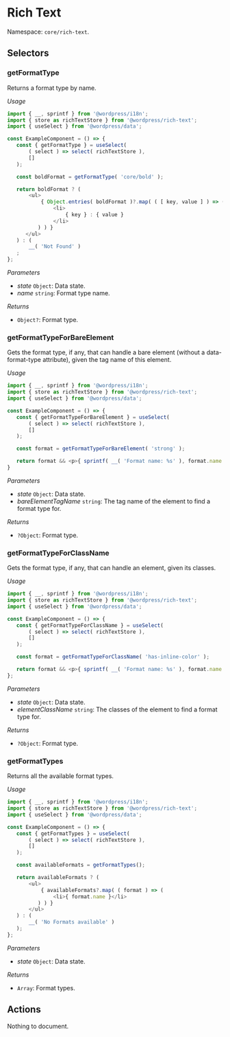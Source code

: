# Rich Text

Namespace: `core/rich-text`.

## Selectors

<!-- START TOKEN(Autogenerated selectors|../../../packages/rich-text/src/store/selectors.js) -->

### getFormatType

Returns a format type by name.

_Usage_

```js
import { __, sprintf } from '@wordpress/i18n';
import { store as richTextStore } from '@wordpress/rich-text';
import { useSelect } from '@wordpress/data';

const ExampleComponent = () => {
   const { getFormatType } = useSelect(
       ( select ) => select( richTextStore ),
       []
   );

   const boldFormat = getFormatType( 'core/bold' );

   return boldFormat ? (
       <ul>
           { Object.entries( boldFormat )?.map( ( [ key, value ] ) => (
               <li>
                   { key } : { value }
               </li>
          ) ) }
      </ul>
   ) : (
       __( 'Not Found' )
   ;
};
```

_Parameters_

-   _state_ `Object`: Data state.
-   _name_ `string`: Format type name.

_Returns_

-   `Object?`: Format type.

### getFormatTypeForBareElement

Gets the format type, if any, that can handle a bare element (without a data-format-type attribute), given the tag name of this element.

_Usage_

```js
import { __, sprintf } from '@wordpress/i18n';
import { store as richTextStore } from '@wordpress/rich-text';
import { useSelect } from '@wordpress/data';

const ExampleComponent = () => {
   const { getFormatTypeForBareElement } = useSelect(
       ( select ) => select( richTextStore ),
       []
   );

   const format = getFormatTypeForBareElement( 'strong' );

   return format && <p>{ sprintf( __( 'Format name: %s' ), format.name ) }</p>;
}
```

_Parameters_

-   _state_ `Object`: Data state.
-   _bareElementTagName_ `string`: The tag name of the element to find a format type for.

_Returns_

-   `?Object`: Format type.

### getFormatTypeForClassName

Gets the format type, if any, that can handle an element, given its classes.

_Usage_

```js
import { __, sprintf } from '@wordpress/i18n';
import { store as richTextStore } from '@wordpress/rich-text';
import { useSelect } from '@wordpress/data';

const ExampleComponent = () => {
   const { getFormatTypeForClassName } = useSelect(
       ( select ) => select( richTextStore ),
       []
   );

   const format = getFormatTypeForClassName( 'has-inline-color' );

   return format && <p>{ sprintf( __( 'Format name: %s' ), format.name ) }</p>;
};
```

_Parameters_

-   _state_ `Object`: Data state.
-   _elementClassName_ `string`: The classes of the element to find a format type for.

_Returns_

-   `?Object`: Format type.

### getFormatTypes

Returns all the available format types.

_Usage_

```js
import { __, sprintf } from '@wordpress/i18n';
import { store as richTextStore } from '@wordpress/rich-text';
import { useSelect } from '@wordpress/data';

const ExampleComponent = () => {
   const { getFormatTypes } = useSelect(
       ( select ) => select( richTextStore ),
       []
   );

   const availableFormats = getFormatTypes();

   return availableFormats ? (
       <ul>
           { availableFormats?.map( ( format ) => (
               <li>{ format.name }</li>
          ) ) }
       </ul>
   ) : (
       __( 'No Formats available' )
   );
};
```

_Parameters_

-   _state_ `Object`: Data state.

_Returns_

-   `Array`: Format types.


<!-- END TOKEN(Autogenerated selectors|../../../packages/rich-text/src/store/selectors.js) -->

## Actions

<!-- START TOKEN(Autogenerated actions|../../../packages/rich-text/src/store/actions.js) -->

Nothing to document.

<!-- END TOKEN(Autogenerated actions|../../../packages/rich-text/src/store/actions.js) -->

